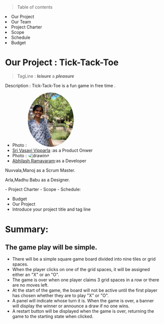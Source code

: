 > Table of contents

<li>Our Project</li>
<li>Our Team</li>
<li>Project Charter</li>
<li>Scope</li>
<li>Schedule</li>
<li>Budget</li>

# Our Project : Tick-Tack-Toe

> TagLine : ***leisure*** a ***pleasure***

Description : Tick-Tack-Toe is a fun game in free time .

* Photo : <img src="pictures/pic.jpeg" alt="drawing" width="150" style="border-radius:50%" />
* [Sri Vasavi Vipparla](https://github.com/Srivasavi-vipparla)  :as a Product Onwer
* Photo : <img src="pictures/Abhi.jpeg" alt="drawing" width="150" style="border-radius:50%" />
* [Abhilash Ramavaram](https://https://github.com/AbhiRam0099/AbhilashRamavaram):as a Developer

<p>Nuvvala,Manoj as a Scrum Master.</p>
<p>Arla,Madhu Babu as a Designer.</p>
- Project Charter
- Scope
- Schedule:

- Budget
- Our Project
- Introduce your project title and tag line

# Summary:

## The game play will be simple.

* There will be a simple square game board divided into nine tiles or grid spaces.
* When the player clicks on one of the grid spaces, it will be assigned either an "X" or an "O".
* The game is over when one player claims 3 grid spaces in a row or there are no moves left.
* At the start of the game, the board will not be active until the first player has chosen whether they are to play "X" or "O".
* A panel will indicate whose turn it is. When the game is over, a banner will display the winner or announce a draw if no one wins.
* A restart button will be displayed when the game is over, returning the game to the starting state when clicked.
